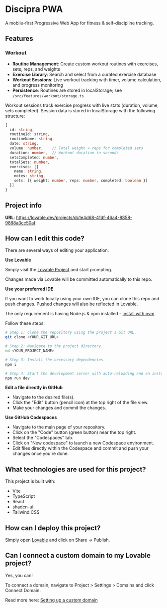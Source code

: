 # Discipra PWA

A mobile-first Progressive Web App for fitness & self-discipline tracking.

## Features

### Workout
- **Routine Management**: Create custom workout routines with exercises, sets, reps, and weights
- **Exercise Library**: Search and select from a curated exercise database  
- **Workout Sessions**: Live workout tracking with timer, volume calculation, and progress monitoring
- **Persistence**: Routines are stored in localStorage; see `/src/features/workout/storage.ts`

Workout sessions track exercise progress with live stats (duration, volume, sets completed). Session data is stored in localStorage with the following structure:

```typescript
{
  id: string,
  routineId: string,
  routineName: string,
  date: string,
  volume: number,    // Total weight × reps for completed sets
  duration: number,  // Workout duration in seconds
  setsCompleted: number,
  totalSets: number,
  exercises: [{
    name: string,
    notes: string,
    sets: [{ weight: number, reps: number, completed: boolean }]
  }]
}
```

## Project info

**URL**: https://lovable.dev/projects/dc1e4d68-41df-46a4-8858-9868a3cc50af

## How can I edit this code?

There are several ways of editing your application.

**Use Lovable**

Simply visit the [Lovable Project](https://lovable.dev/projects/dc1e4d68-41df-46a4-8858-9868a3cc50af) and start prompting.

Changes made via Lovable will be committed automatically to this repo.

**Use your preferred IDE**

If you want to work locally using your own IDE, you can clone this repo and push changes. Pushed changes will also be reflected in Lovable.

The only requirement is having Node.js & npm installed - [install with nvm](https://github.com/nvm-sh/nvm#installing-and-updating)

Follow these steps:

```sh
# Step 1: Clone the repository using the project's Git URL.
git clone <YOUR_GIT_URL>

# Step 2: Navigate to the project directory.
cd <YOUR_PROJECT_NAME>

# Step 3: Install the necessary dependencies.
npm i

# Step 4: Start the development server with auto-reloading and an instant preview.
npm run dev
```

**Edit a file directly in GitHub**

- Navigate to the desired file(s).
- Click the "Edit" button (pencil icon) at the top right of the file view.
- Make your changes and commit the changes.

**Use GitHub Codespaces**

- Navigate to the main page of your repository.
- Click on the "Code" button (green button) near the top right.
- Select the "Codespaces" tab.
- Click on "New codespace" to launch a new Codespace environment.
- Edit files directly within the Codespace and commit and push your changes once you're done.

## What technologies are used for this project?

This project is built with:

- Vite
- TypeScript
- React
- shadcn-ui
- Tailwind CSS

## How can I deploy this project?

Simply open [Lovable](https://lovable.dev/projects/dc1e4d68-41df-46a4-8858-9868a3cc50af) and click on Share -> Publish.

## Can I connect a custom domain to my Lovable project?

Yes, you can!

To connect a domain, navigate to Project > Settings > Domains and click Connect Domain.

Read more here: [Setting up a custom domain](https://docs.lovable.dev/tips-tricks/custom-domain#step-by-step-guide)
